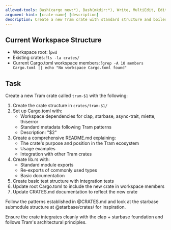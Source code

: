 ```yaml
---
allowed-tools: Bash(cargo new:*), Bash(mkdir:*), Write, MultiEdit, Edit
argument-hint: [crate-name] [description]
description: Create a new Tram crate with standard structure and boilerplate
---
```


## Current Workspace Structure
- Workspace root: !`pwd`
- Existing crates: !`ls -la crates/`
- Current Cargo.toml workspace members: !`grep -A 10 members Cargo.toml || echo "No workspace Cargo.toml found"`

## Task
Create a new Tram crate called `tram-$1` with the following:

1. Create the crate structure in `crates/tram-$1/`
2. Set up Cargo.toml with:
   - Workspace dependencies for clap, starbase, async-trait, miette, thiserror
   - Standard metadata following Tram patterns
   - Description: "$2"
3. Create a comprehensive README.md explaining:
   - The crate's purpose and position in the Tram ecosystem
   - Usage examples
   - Integration with other Tram crates
4. Create lib.rs with:
   - Standard module exports
   - Re-exports of commonly used types
   - Basic documentation
5. Create basic test structure with integration tests
6. Update root Cargo.toml to include the new crate in workspace members
7. Update CRATES.md documentation to reflect the new crate

Follow the patterns established in @CRATES.md and look at the starbase submodule structure at @starbase/crates/ for inspiration.

Ensure the crate integrates cleanly with the clap + starbase foundation and follows Tram's architectural principles.